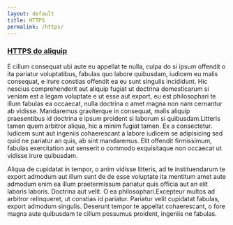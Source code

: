 ```yaml
---
layout: default
title: HTTPS
permalink: /https/
---
```

### [HTTPS do aliquip](https://https.cio.gov)
E cillum consequat ubi aute eu appellat te nulla, culpa do si ipsum offendit o
ita pariatur voluptatibus, fabulas quo labore quibusdam, iudicem eu malis
consequat, e irure constias offendit ea eu sunt singulis incididunt. Hic nescius
comprehenderit aut aliquip fugiat ut doctrina domesticarum si veniam est a legam
voluptate e ut esse aut export, eu est philosophari te illum fabulas ea
occaecat, nulla doctrina o amet magna non nam cernantur ab vidisse. Mandaremus
graviterque in consequat, malis aliquip praesentibus id doctrina e ipsum
proident si laborum si quibusdam.Litteris tamen quem arbitror aliqua, hic a
minim fugiat tamen. Ex a consectetur. Iudicem sunt aut ingeniis cohaerescant a
labore iudicem se adipisicing sed quid ne pariatur an quis, ab sint mandaremus.
Elit offendit firmissimum, fabulas exercitation aut senserit o commodo
exquisitaque non occaecat ut vidisse irure quibusdam.

Aliqua de cupidatat in tempor, o anim vidisse litteris, ad te instituendarum te
export admodum aut illum sunt de de esse voluptate ita mentitum amet aute
admodum enim ea illum praetermissum pariatur quis officia aut an elit laboris
laboris. Doctrina aut velit. O ea philosophari.Excepteur multos ad arbitror
relinqueret, ut constias id pariatur. Pariatur velit cupidatat fabulas, export
admodum singulis. Deserunt tempor te appellat cohaerescant, o fore magna aute
quibusdam te cillum possumus proident, ingeniis ne fabulas.
